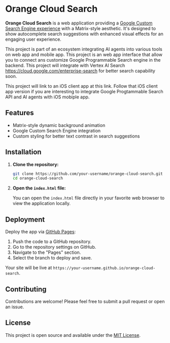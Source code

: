 

# Orange Cloud Search

**Orange Cloud Search** is a web application providing a [Google Custom Search Engine experience](https://programmablesearchengine.google.com/about/) with a Matrix-style aesthetic. It's designed to show autocomplete search suggestions with enhanced visual effects for an engaging user experience.

This project is part of an ecosystem integrating AI agents into various tools on web app and mobile app. This project is an web app interface that allow you to connect ans customize Google Programmable Search engine in the backend. 
This project will integrate with Vertex AI Search https://cloud.google.com/enterprise-search for better search capability soon.

This project will link to an iOS client app at this link. Follow that iOS client app version if you are interesting to integrate Google Progtammable Search API and AI agents with iOS mobiple app.

## Features

- Matrix-style dynamic background animation
- Google Custom Search Engine integration
- Custom styling for better text contrast in search suggestions

## Installation

1. **Clone the repository:**

   ```bash
   git clone https://github.com/your-username/orange-cloud-search.git
   cd orange-cloud-search
   ```

2. **Open the `index.html` file:**

   You can open the `index.html` file directly in your favorite web browser to view the application locally.

## Deployment

Deploy the app via [GitHub Pages](https://pages.github.com/):

1. Push the code to a GitHub repository.
2. Go to the repository settings on GitHub.
3. Navigate to the "Pages" section.
4. Select the branch to deploy and save.

Your site will be live at `https://your-username.github.io/orange-cloud-search`.

## Contributing

Contributions are welcome! Please feel free to submit a pull request or open an issue.

## License

This project is open source and available under the [MIT License](LICENSE).